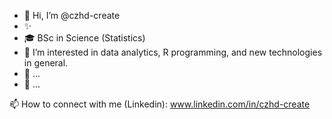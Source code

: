 - 👋 Hi, I’m @czhd-create
- ✨ 
- 🎓 BSc in Science (Statistics)
- 👀 I’m interested in data analytics, R programming, and new technologies in general.
- 🌱 ...
- 🌈 ...

<!---- 
💞️ I’m willing to collaborate on IT developers, Data Engineers, Application developers :)
--->

📫 How to connect with me (Linkedin): www.linkedin.com/in/czhd-create

<!---
czhd-create/czhd-create is a ✨ special ✨ repository because its `README.md` (this file) appears on your GitHub profile.
You can click the Preview link to take a look at your changes.
--->

